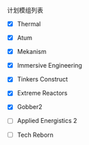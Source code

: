 计划模组列表

- [x] Thermal
- [x] Atum
- [x] Mekanism
- [x] Immersive Engineering
- [x] Tinkers Construct
- [x] Extreme Reactors
- [x] Gobber2
- [ ] Applied Energistics 2
- [ ] Tech Reborn

